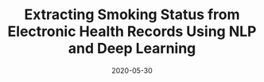 ---
title: "Extracting Smoking Status from Electronic Health Records Using NLP and Deep Learning"
collection: talks
type: "Conference proceedings talk"
permalink: /talks/2020-05-30-extract_smoking
venue: "AMIA Jt Summits Translational Sci Proc"
date: 2020-05-30
location: "Virtual"
---
